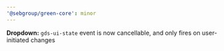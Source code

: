```yaml
---
'@sebgroup/green-core': minor
---
```


**Dropdown:** `gds-ui-state` event is now cancellable, and only fires on user-initiated changes
